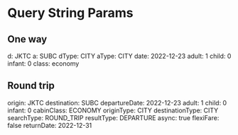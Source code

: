 # Query String Params

## One way

d: JKTC
a: SUBC
dType: CITY
aType: CITY
date: 2022-12-23
adult: 1
child: 0
infant: 0
class: economy

## Round trip

origin: JKTC
destination:  SUBC
departureDate: 2022-12-23
adult: 1
child: 0
infant: 0
cabinClass: ECONOMY
originType: CITY
destinationType: CITY
searchType: ROUND_TRIP
resultType: DEPARTURE
async: true
flexiFare: false
returnDate: 2022-12-31
